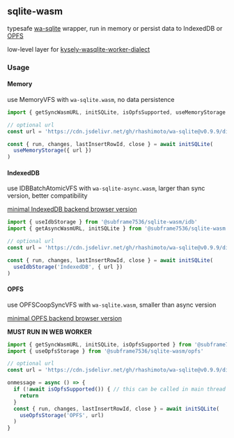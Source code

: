 ## sqlite-wasm

typesafe [wa-sqlite](https://github.com/rhashimoto/wa-sqlite) wrapper, run in memory or persist data to IndexedDB or [OPFS](https://developer.mozilla.org/en-US/docs/Web/API/File_System_API/Origin_private_file_system)

low-level layer for [kysely-wasqlite-worker-dialect](https://github.com/subframe7536/kysely-sqlite-tools/tree/master/packages/dialect-wasqlite-worker)

### Usage

#### Memory

use MemoryVFS with `wa-sqlite.wasm`, no data persistence

```ts
import { getSyncWasmURL, initSQLite, isOpfsSupported, useMemoryStorage } from '@subframe7536/sqlite-wasm'

// optional url
const url = 'https://cdn.jsdelivr.net/gh/rhashimoto/wa-sqlite@v0.9.9/dist/wa-sqlite.wasm'

const { run, changes, lastInsertRowId, close } = await initSQLite(
  useMemoryStorage({ url })
)
```

#### IndexedDB

use IDBBatchAtomicVFS with `wa-sqlite-async.wasm`, larger than sync version, better compatibility

[minimal IndexedDB backend browser version](https://caniuse.com/mdn-api_lockmanager)

```ts
import { useIdbStorage } from '@subframe7536/sqlite-wasm/idb'
import { getAsyncWasmURL, initSQLite } from '@subframe7536/sqlite-wasm'

// optional url
const url = 'https://cdn.jsdelivr.net/gh/rhashimoto/wa-sqlite@v0.9.9/dist/wa-sqlite-async.wasm'

const { run, changes, lastInsertRowId, close } = await initSQLite(
  useIdbStorage('IndexedDB', { url })
)
```

#### OPFS

use OPFSCoopSyncVFS with `wa-sqlite.wasm`, smaller than async version

[minimal OPFS backend browser version](https://caniuse.com/mdn-api_filesystemsyncaccesshandle)

**MUST RUN IN WEB WORKER**

```ts
import { getSyncWasmURL, initSQLite, isOpfsSupported } from '@subframe7536/sqlite-wasm'
import { useOpfsStorage } from '@subframe7536/sqlite-wasm/opfs'

// optional url
const url = 'https://cdn.jsdelivr.net/gh/rhashimoto/wa-sqlite@v0.9.9/dist/wa-sqlite.wasm'

onmessage = async () => {
  if (!await isOpfsSupported()) { // this can be called in main thread
    return
  }
  const { run, changes, lastInsertRowId, close } = await initSQLite(
    useOpfsStorage('OPFS', url)
  )
}
```
